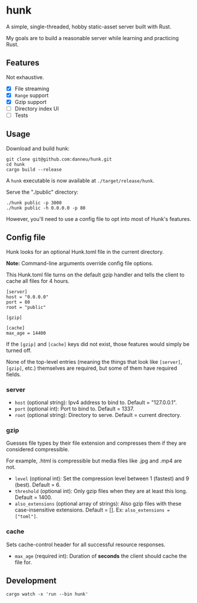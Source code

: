 # hunk

A simple, single-threaded, hobby static-asset server built with Rust.

My goals are to build a reasonable server while learning and practicing Rust.

## Features

Not exhaustive.

- [x] File streaming
- [x] `Range` support
- [x] Gzip support
- [ ] Directory index UI
- [ ] Tests

## Usage

Download and build hunk:

    git clone git@github.com:danneu/hunk.git
    cd hunk
    cargo build --release
    
A `hunk` executable is now available at `./target/release/hunk`.
    
Serve the "./public" directory:

    ./hunk public -p 3000
    ./hunk public -h 0.0.0.0 -p 80
    
However, you'll need to use a config file to opt into most of Hunk's features.
    
## Config file

Hunk looks for an optional Hunk.toml file in the current directory.

**Note:** Command-line arguments override config file options.

This Hunk.toml file turns on the default gzip handler and
tells the client to cache all files for 4 hours.

    [server]
    host = "0.0.0.0"
    port = 80
    root = "public"
    
    [gzip]
    
    [cache]
    max_age = 14400 
    
If the `[gzip]` and `[cache]` keys did not exist, those features
would simply be turned off.

None of the top-level entries (meaning the things that look like `[server]`, `[gzip]`, etc.) themselves are required,
but some of them have required fields.

### server

- `host` (optional string): Ipv4 address to bind to. Default = "127.0.0.1".
- `port` (optional int): Port to bind to. Default = 1337.
- `root` (optional string): Directory to serve. Default = current directory.

### gzip

Guesses file types by their file extension and compresses them if they are considered compressible.

For example, .html is compressible but media files like .jpg and .mp4 are not.

- `level` (optional int): Set the compression level between 1 (fastest) and 9 (best). Default = 6.
- `threshold` (optional int): Only gzip files when they are at least this long. Default = 1400.
- `also_extensions` (optional array of strings): Also gzip files with these case-insensitive extensions. Default = []. Ex: `also_extensions = ["toml"]`.

### cache

Sets cache-control header for all successful resource responses.

- `max_age` (required int): Duration of **seconds** the client should cache the file for.

## Development

    cargo watch -x 'run --bin hunk'